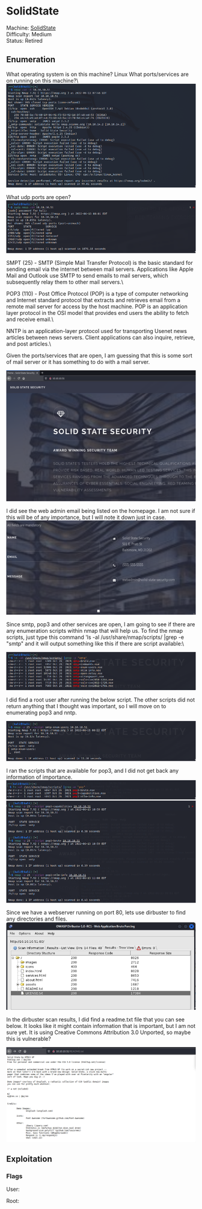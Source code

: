 # SolidState

Machine: [SolidState](https://app.hackthebox.com/machines/85)\
Difficulty: Medium\
Status: Retired



## Enumeration

What operating system is on this machine? Linux
What ports/services are on running on this machine?\ 
![Results!](screenshots/1.png)

What udp ports are open?\
![Results!](screenshots/2.png)

SMPT (25) - SMTP (Simple Mail Transfer Protocol) is the basic standard for sending email via the internet between mail servers. Applications like Apple Mail and Outlook use SMTP to send emails to mail servers, which subsequently relay them to other mail servers.\

POP3 (110) - Post Office Protocol (POP) is a type of computer networking and Internet standard protocol that extracts and retrieves email from a remote mail server for access by the host machine. POP is an application layer protocol in the OSI model that provides end users the ability to fetch and receive email.\

NNTP is an application-layer protocol used for transporting Usenet news articles between news servers. Client applications can also inquire, retrieve, and post articles.\


Given the ports/services that are open, I am guessing that this is some sort of mail server or it has something to do with a mail server.  


![Results!](screenshots/3.png)



I did see the web admin email being listed on the homepage. I am not sure if this will be of any importance, but I will note it down just in case.\
![Results!](screenshots/4.png)

Since smtp, pop3 and other services are open, I am going to see if there are any enumeration scripts within nmap that will help us.  To find the nmap scripts, just type this command 'ls -al /usr/share/nmap/scripts/ |grep -e "smtp" and it will output something like this if there are script available:\

![Results!](screenshots/5.png)

I did find a root user after running the below script. The other scripts did not return anything that I thought was important, so I will move on to enumerating pop3 and nntp.

![Results!](screenshots/6.png)


I ran the scripts that are available for pop3, and I did not get back any information of importance.
![Results!](screenshots/7.png)\
![Results!](screenshots/8.png)


Since we have a webserver running on port 80, lets use dirbuster to find any directories and files.
![Results!](screenshots/9.png)


In the dirbuster scan results, I did find a readme.txt file that you can see below. It looks like it might contain information that is important, but I am not sure yet.  It is using Creative Commons Attribution 3.0 Unported, so maybe this is vulnerable?

![Results!](screenshots/10.png)




## Exploitation







### Flags
User:


Root: 



